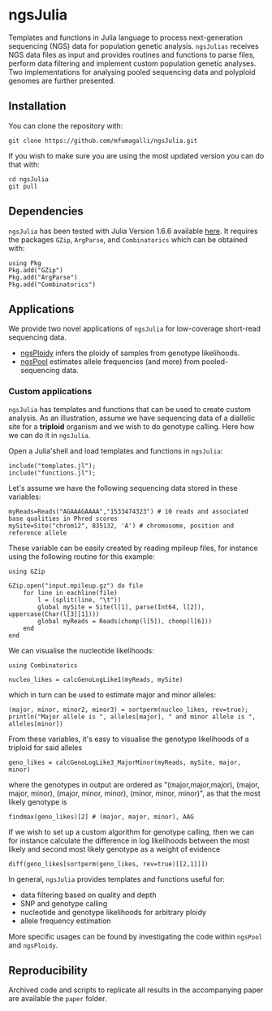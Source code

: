 # ngsJulia

Templates and functions in Julia language to process next-generation sequencing (NGS) data for population genetic analysis.
`ngsJulias` receives NGS data files as input and provides routines and functions to parse files, perform data filtering and implement custom population genetic analyses.
Two implementations for analysing pooled sequencing data and polyploid genomes are further presented.

## Installation

You can clone the repository with:
```
git clone https://github.com/mfumagalli/ngsJulia.git
```

If you wish to make sure you are using the most updated version you can do that with:
```
cd ngsJulia
git pull
```

## Dependencies

`ngsJulia` has been tested with Julia Version 1.6.6 available [here](https://julialang.org/downloads/).
It requires the packages `GZip`, `ArgParse`, and `Combinatorics` which can be obtained with:
```
using Pkg
Pkg.add("GZip")
Pkg.add("ArgParse")
Pkg.add("Combinatorics")
```

## Applications

We provide two novel applications of `ngsJulia` for low-coverage short-read sequencing data.
* [ngsPloidy](https://github.com/mfumagalli/ngsJulia/tree/master/ngsPloidy) infers the ploidy of samples from genotype likelihoods.
* [ngsPool](https://github.com/mfumagalli/ngsJulia/tree/master/ngsPool) estimates allele frequencies (and more) from pooled-sequencing data.

### Custom applications

`ngsJulia` has templates and functions that can be used to create custom analysis. 
As an illustration, assume we have sequencing data of a diallelic site for a __triploid__ organism and we wish to do genotype calling. 
Here how we can do it in `ngsJulia`.

Open a Julia'shell and load templates and functions in `ngsJulia`:
```
include("templates.jl");
include("functions.jl");
```

Let's assume we have the following sequencing data stored in these variables:
```
myReads=Reads("AGAAAGAAAA","1533474323") # 10 reads and associated base qualities in Phred scores
mySite=Site("chrom12", 835132, 'A') # chromosome, position and reference allele
```
These variable can be easily created by reading mpileup files, for instance using the following routine for this example:
```
using GZip

GZip.open("input.mpileup.gz") do file
	for line in eachline(file)
		l = (split(line, "\t"))
		global mySite = Site(l[1], parse(Int64, l[2]), uppercase(Char(l[3][1])))
		global myReads = Reads(chomp(l[5]), chomp(l[6]))
	end
end
```

We can visualise the nucleotide likelihoods:
```
using Combinatorics

nucleo_likes = calcGenoLogLike1(myReads, mySite)
```
which in turn can be used to estimate major and minor alleles:
```
(major, minor, minor2, minor3) = sortperm(nucleo_likes, rev=true);
println("Major allele is ", alleles[major], " and minor allele is ", alleles[minor])
```

From these variables, it's easy to visualise the genotype likelihoods of a triploid for said alleles 
```
geno_likes = calcGenoLogLike3_MajorMinor(myReads, mySite, major, minor)
```
where the genotypes in output are ordered as "(major,major,major), (major, major, minor), (major, minor, minor), (minor, minor, minor)", as that the most likely genotype is
```
findmax(geno_likes)[2] # (major, major, minor), AAG
```

If we wish to set up a custom algorithm for genotype calling, then we can for instance calculate the difference in log likelihoods between the most likely and second most likely genotype as a weight of evidence
```
diff(geno_likes[sortperm(geno_likes, rev=true)[[2,1]]])
```

In general, `ngsJulia` provides templates and functions useful for:
* data filtering based on quality and depth
* SNP and genotype calling
* nucleotide and genotype likelihoods for arbitrary ploidy
* allele frequency estimation

More specific usages can be found by investigating the code within `ngsPool` and `ngsPloidy`.

## Reproducibility

Archived code and scripts to replicate all results in the accompanying paper are available the `paper` folder.


